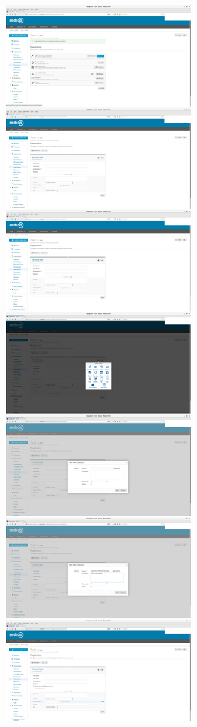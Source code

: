 ![](https://raw.githubusercontent.com/mppmu/MPPIndico/master/manager/add_DP_agreement_to_conference/1.png)
![](https://raw.githubusercontent.com/mppmu/MPPIndico/master/manager/add_DP_agreement_to_conference/2.png)
![](https://raw.githubusercontent.com/mppmu/MPPIndico/master/manager/add_DP_agreement_to_conference/3.png)
![](https://raw.githubusercontent.com/mppmu/MPPIndico/master/manager/add_DP_agreement_to_conference/4.png)
![](https://raw.githubusercontent.com/mppmu/MPPIndico/master/manager/add_DP_agreement_to_conference/5.png)
![](https://raw.githubusercontent.com/mppmu/MPPIndico/master/manager/add_DP_agreement_to_conference/6.png)
![](https://raw.githubusercontent.com/mppmu/MPPIndico/master/manager/add_DP_agreement_to_conference/7.png)

